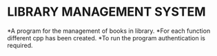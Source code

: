 # LIBRARY MANAGEMENT SYSTEM
*A program for the management of books in library. 
*For each function different cpp has been created.
*To run the program authentication is required.

